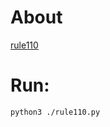 # About

[rule110](https://en.wikipedia.org/wiki/Rule_110)

# Run:

```python3
python3 ./rule110.py
```
